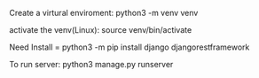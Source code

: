 Create a virtural enviroment: python3 -m venv venv

activate the venv(Linux): source venv/bin/activate 

Need Install = python3 -m pip install django djangorestframework 

To run server: python3 manage.py runserver
